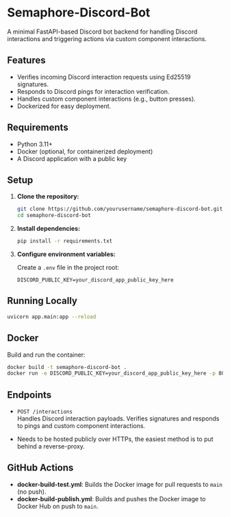 # Semaphore-Discord-Bot

A minimal FastAPI-based Discord bot backend for handling Discord interactions and triggering actions via custom component interactions.

## Features

- Verifies incoming Discord interaction requests using Ed25519 signatures.
- Responds to Discord pings for interaction verification.
- Handles custom component interactions (e.g., button presses).
- Dockerized for easy deployment.

## Requirements

- Python 3.11+
- Docker (optional, for containerized deployment)
- A Discord application with a public key

## Setup

1. **Clone the repository:**
   ```sh
   git clone https://github.com/yourusername/semaphore-discord-bot.git
   cd semaphore-discord-bot
   ```

2. **Install dependencies:**
   ```sh
   pip install -r requirements.txt
   ```

3. **Configure environment variables:**

   Create a `.env` file in the project root:
   ```
   DISCORD_PUBLIC_KEY=your_discord_app_public_key_here
   ```

## Running Locally

```sh
uvicorn app.main:app --reload
```

## Docker

Build and run the container:

```sh
docker build -t semaphore-discord-bot .
docker run -e DISCORD_PUBLIC_KEY=your_discord_app_public_key_here -p 8000:8000 semaphore-discord-bot
```

## Endpoints

- `POST /interactions`  
  Handles Discord interaction payloads. Verifies signatures and responds to pings and custom component interactions.

- Needs to be hosted publicly over HTTPs, the easiest method is to put behind a reverse-proxy.

## GitHub Actions

- **docker-build-test.yml**: Builds the Docker image for pull requests to `main` (no push).
- **docker-build-publish.yml**: Builds and pushes the Docker image to Docker Hub on push to `main`.
